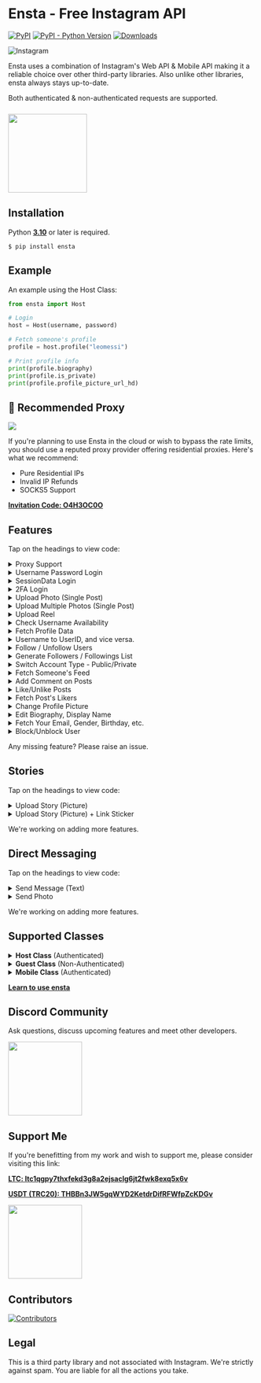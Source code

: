 # Ensta - Free Instagram API
[![PyPI](https://img.shields.io/pypi/v/ensta)](https://pypi.org/project/ensta)
[![PyPI - Python Version](https://img.shields.io/pypi/pyversions/ensta)]()
[![Downloads](https://static.pepy.tech/badge/ensta/month)](https://pepy.tech/project/ensta)

![Instagram](https://img.shields.io/badge/Instagram-%23E4405F.svg?style=for-the-badge&logo=Instagram&logoColor=white)

<!-- ![Logo](https://raw.githubusercontent.com/diezo/Ensta/master/assets/image.jpg)  -->

Ensta uses a combination of Instagram's Web API & Mobile API making it a reliable choice over other third-party libraries. Also unlike other libraries, ensta always stays up-to-date.

Both authenticated & non-authenticated requests are supported.

[<img style="margin-top: 10px" src="https://raw.githubusercontent.com/diezo/Ensta/master/assets/coffee.svg" width="160"/>](https://buymeacoffee.com/sonii)

## Installation
Python [**3.10**](https://www.python.org/downloads/) or later is required.

```shell
$ pip install ensta
```

## Example
An example using the Host Class:
```python
from ensta import Host

# Login
host = Host(username, password)

# Fetch someone's profile
profile = host.profile("leomessi")

# Print profile info
print(profile.biography)
print(profile.is_private)
print(profile.profile_picture_url_hd)
```

## 📌 Recommended Proxy
<a href="https://www.abcproxy.com/?code=O4H3OC0O"><img src="https://www.abcproxy.com/img/commission/2/760X90.png" ></a>

If you're planning to use Ensta in the cloud or wish to bypass the rate limits, you should use a reputed proxy provider offering residential proxies. Here's what we recommend:

- Pure Residential IPs
- Invalid IP Refunds
- SOCKS5 Support

[**Invitation Code: O4H3OC0O**](https://www.abcproxy.com/?code=O4H3OC0O)

## Features
Tap on the headings to view code:

<details>

<summary>Proxy Support</summary><br>

```python
from ensta import Host

host = Host(username, password, proxy={"http": "http://1.2.3.4", "https": "https://1.2.3.4"})
```

</details>

<details>

<summary>Username Password Login</summary><br>

```python
from ensta import Host

host = Host(username, password)  # Email can also be used
```

</details>

<details>

<summary>SessionData Login</summary><br>

```python
from ensta import SessionHost

# "session_data" is stored in "ensta-session.txt" file by default.
# you can also get it using "host.session_data"
host = SessionHost(session_data)
```

</details>

<details>

<summary>2FA Login</summary><br>

**Authenticator App**

```python
from ensta import Host

# The key you got from Instagram when setting up your Authenticator App
key = "R65I7XTTHNHTQ2NKMQL36NCWKNUPBSDG"

host = Host(
    username,  # or email
    password,
    totp_token=key
)
```

**SMS Based**

No need to configure anything. Ensta will automatically ask for SMS OTP in the runtime.

</details>

<details>

<summary>Upload Photo (Single Post)</summary><br>

```python
from ensta import Host

host = Host(username, password)

upload = host.get_upload_id("Picture.jpg")

host.upload_photo(upload, caption="Travelling 🌆")
```

</details>

<details>

<summary>Upload Multiple Photos (Single Post)</summary><br>

```python
from ensta import Host

host = Host(username, password)

upload1 = host.get_upload_id("First.jpg")
upload2 = host.get_upload_id("Second.jpg")
upload3 = host.get_upload_id("Third.jpg")

host.upload_photos([upload1, upload2, upload3], caption="Travelling 🌆")
```

</details>

<details>

<summary>Upload Reel</summary><br>

```python
from ensta import Host

host = Host(username, password)

host.upload_reel(
    video_path="Video.mp4",
    thumbnail_path="Thumbnail.jpg",
    caption="Enjoying the winter! ⛄"
)
```

</details>

<details>

<summary>Check Username Availability</summary><br>

```python
from ensta import Guest

guest = Guest()

print(guest.username_availability("theusernameiwant"))
```

</details>

<details>

<summary>Fetch Profile Data</summary><br>

```python
from ensta import Host

host = Host(username, password)
profile = host.profile("leomessi")

print(profile.full_name)
print(profile.biography)
print(profile.follower_count)
```

</details>

<details>

<summary>Username to UserID, and vice versa.</summary><br>

```python
from ensta import Host

host = Host(username, password)

username = host.get_username(427553890)
uid = host.get_uid("leomessi")

print(username, uid)
```

</details>

<details>

<summary>Follow / Unfollow Users</summary><br>

```python
from ensta import Host

host = Host(username, password)

print(host.follow("leomessi"))
print(host.unfollow("leomessi"))
```

</details>

<details>

<summary>Generate Followers / Followings List</summary><br>

```python
from ensta import Host

host = Host(username, password)

followers = host.followers("leomessi", count=100)  # Want full list? Set count to '0'
followings = host.followings("leomessi", count=100)  # Want full list? Set count to '0'

for user in followers:
    print(user.username)

for user in followings:
    print(user.username)
```

</details>

<details>

<summary>Switch Account Type - Public/Private</summary><br>

```python
from ensta import Host

host = Host(username, password)

print(host.switch_to_public_account())
print(host.switch_to_private_account())
```

</details>

<details>

<summary>Fetch Someone's Feed</summary><br>

```python
from ensta import Host

host = Host(username, password)
posts = host.posts("leomessi", 100)  # Want full list? Set count to '0'

for post in posts:
    print(post.caption_text)
    print(post.like_count)    
```

</details>

<details>

<summary>Add Comment on Posts</summary><br>

```python
from ensta import Host

host = Host(username, password)

post_id = host.get_post_id("https://www.instagram.com/p/Czr2yLmroCQ/")

host.comment("Looks great!", post_id)
```

</details>

<details>

<summary>Like/Unlike Posts</summary><br>

```python
from ensta import Host

host = Host(username, password)

post_id = host.get_post_id("https://www.instagram.com/p/Czr2yLmroCQ/")

host.like(post_id)
host.unlike(post_id)
```

</details>

<details>

<summary>Fetch Post's Likers</summary><br>

```python
from ensta import Host

host = Host(username, password)

post_id = host.get_post_id("https://www.instagram.com/p/Czr2yLmroCQ/")
likers = host.likers(post_id)

for user in likers.users:
    print(user.username)
    print(user.profile_picture_url)
```

</details>

<details>

<summary>Change Profile Picture</summary><br>

```python
from ensta import Mobile

mobile = Mobile(username, password)

mobile.change_profile_picture("image.jpg")
```

</details>

<details>

<summary>Edit Biography, Display Name</summary><br>

```python
from ensta import Host

host = Host(username, password)

host.change_display_name("Lionel Messi")
host.change_bio("Athlete")
```

</details>

<details>

<summary>Fetch Your Email, Gender, Birthday, etc.</summary><br>

```python
from ensta import Host

host = Host(username, password)
me = host.private_info()

print(me.email)
print(me.gender)
print(me.birthday)
```

</details>

<details>

<summary>Block/Unblock User</summary><br>

```python
from ensta import Mobile

mobile = Mobile(username, password)

mobile.block(123456789)  # Use UserID
mobile.unblock(123456789)  # Use UserID
```

</details>

Any missing feature? Please raise an issue.

## Stories
Tap on the headings to view code:

<details>

<summary>Upload Story (Picture)</summary>

```python
from ensta import Mobile

mobile = Mobile(username, password)

upload_id = mobile.get_upload_id("image.jpg")

mobile.upload_story(upload_id)
```

</details>

<details>

<summary>Upload Story (Picture) + Link Sticker</summary>

```python
from ensta import Mobile
from ensta.structures import StoryLink

mobile = Mobile(username, password)

upload_id = mobile.get_upload_id("image.jpg")

mobile.upload_story(upload_id, entities=[
    StoryLink(title="Google", url="https://google.com")
])
```

</details>

We're working on adding more features.

## Direct Messaging
Tap on the headings to view code:

<details>

<summary>Send Message (Text)</summary>

```python
from ensta import Mobile

mobile = Mobile(username, password)  # Or use email
direct = mobile.direct()

direct.send_text("Hello", thread_id)
```

</details>

<details>

<summary>Send Photo</summary>

```python
from ensta import Mobile

mobile = Mobile(username, password)  # Or use email
direct = mobile.direct()

media_id = direct.fb_upload_image("image.jpg")

direct.send_photo(media_id, thread_id)
```

</details>

We're working on adding more features.

## Supported Classes

<details>

<br>

<summary><b>Host Class</b> (Authenticated)</summary>

Requires login through username & password.

```python
from ensta import Host

host = Host(username, password)
profile = host.profile("leomessi")

print(profile.biography)
```

</details>

<details>

<br>

<summary><b>Guest Class</b> (Non-Authenticated)</summary>

Doesn't require login, but has limited features.

```python
from ensta import Guest

guest = Guest()
profile = guest.profile("leomessi")

print(profile.biography)
```

</details>

<details>

<br>

<summary><b>Mobile Class</b> (Authenticated)</summary>

Requires login through username & password. Has access to more features as it uses the Mobile API.

```python
from ensta import Mobile

mobile = Mobile(username, password)

mobile.follow("leomessi")
```

</details>

[**Learn to use ensta**](https://github.com/diezo/Ensta/wiki/Getting-Started-With-Ensta)

## Discord Community
Ask questions, discuss upcoming features and meet other developers.

[<img src="https://i.ibb.co/qdX7F1b/IMG-20240105-115646-modified-modified.png" width="150"/>](https://discord.com/invite/pU4knSwmQe)

## Support Me
If you're benefitting from my work and wish to support me, please consider visiting this link:

<ins>**LTC: ltc1qgpy7thxfekd3g8a2ejsaclg6jt2fwk8exq5x6v**</ins>

<ins>**USDT (TRC20): THBBn3JW5gqWYD2KetdrDifRFWfpZcKDGv**</ins>

[<img src="https://www.buymeacoffee.com/assets/img/guidelines/download-assets-sm-1.svg" width="150"/>](https://buymeacoffee.com/sonii)

## Contributors
[![Contributors](https://contrib.rocks/image?anon=1&repo=diezo/ensta&)](https://github.com/diezo/ensta/graphs/contributors)

## Legal
This is a third party library and not associated with Instagram. We're strictly against spam. You are liable for all the actions you take.

